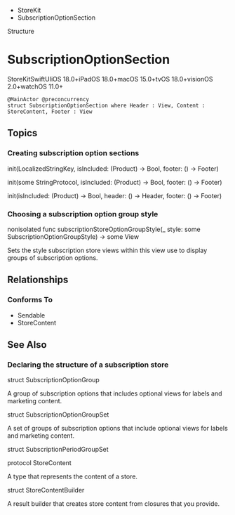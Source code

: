 

- StoreKit
-  SubscriptionOptionSection 

Structure

# SubscriptionOptionSection

StoreKitSwiftUIiOS 18.0+iPadOS 18.0+macOS 15.0+tvOS 18.0+visionOS 2.0+watchOS 11.0+

``` source
@MainActor @preconcurrency
struct SubscriptionOptionSection where Header : View, Content : StoreContent, Footer : View
```

## Topics

### Creating subscription option sections

init(LocalizedStringKey, isIncluded: (Product) -> Bool, footer: () -> Footer)

init(some StringProtocol, isIncluded: (Product) -> Bool, footer: () -> Footer)

init(isIncluded: (Product) -> Bool, header: () -> Header, footer: () -> Footer)

### Choosing a subscription option group style

nonisolated func subscriptionStoreOptionGroupStyle(_ style: some SubscriptionOptionGroupStyle) -> some View 

Sets the style subscription store views within this view use to display groups of subscription options.

## Relationships

### Conforms To

- Sendable
- StoreContent

## See Also

### Declaring the structure of a subscription store

struct SubscriptionOptionGroup

A group of subscription options that includes optional views for labels and marketing content.

struct SubscriptionOptionGroupSet

A set of groups of subscription options that include optional views for labels and marketing content.

struct SubscriptionPeriodGroupSet

protocol StoreContent

A type that represents the content of a store.

struct StoreContentBuilder

A result builder that creates store content from closures that you provide.

